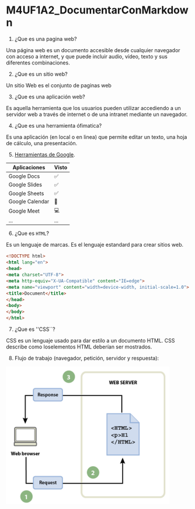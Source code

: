 # M4UF1A2_DocumentarConMarkdown

1. ¿Que es una pagina web?
  
  Una página web es un documento accesible desde cualquier navegador con acceso a internet, y que puede incluir audio, vídeo, texto y sus diferentes combinaciones.

2. ¿Que es un sitio web?
  
  Un sitio Web es el conjunto de paginas web

3. ¿Que es una aplicación web?
  
  Es aquella herramienta que los usuarios pueden utilizar accediendo a un servidor web a través de internet o de una intranet mediante un navegador.

4. ¿Que es una herramienta ófimatica?
  
  Es una aplicación (en local o en linea) que permite editar un texto, una hoja de cálculo, una presentación.

5. [Herramientas de Google](https://www.google.com/intl/es-419/chrome/browser-tools/ "Enlace").

| Aplicaciones | Visto |
| ------------ | ----- |
| Google Docs | ✅ |
| Google Slides | ✅ |
| Google Sheets | ✅ |
| Google Calendar | 📅 |
| Google Meet | 💻 |
| ... | ... |

6. ¿Que es ``HTML``?
  
  Es un lenguaje de marcas. Es el lenguaje estandard para crear sitios web.

```html
<!DOCTYPE html>
<html lang="en">
<head>
<meta charset="UTF-8">
<meta http-equiv="X-UA-Compatible" content="IE=edge">
<meta name="viewport" content="width=device-width, initial-scale=1.0">
<title>Document</title>
</head>
<body>
</body>
</html>
```

7. ¿Que es ''CSS``?
  
  CSS es un lenguaje usado para dar estilo a un documento HTML. CSS describe como loselementos HTML deberían ser mostrados.

8. Flujo de trabajo (navegador, petición, servidor y respuesta):

![Flujo de trabajo](https://github.com/RaulChanez/M4UF1A2_DocumentarConMarkdown/blob/main/ImagenFlujo.png)





